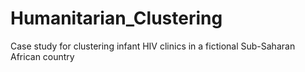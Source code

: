 Humanitarian_Clustering
=======================

Case study for clustering infant HIV clinics in a fictional Sub-Saharan African country
